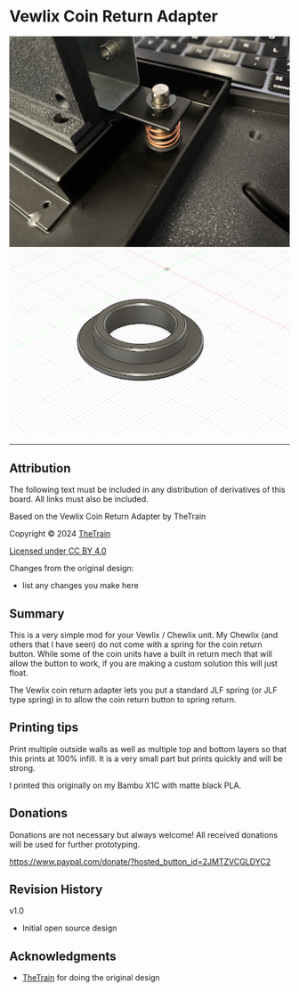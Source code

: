 # Vewlix Coin Return Adapter
![Vewlix Coin Return Adapter 01](Assets/Vewlix_Coin_Return_Adapter_01.jpg)
![Vewlix Coin Return Adapter 02](Assets/Vewlix_Coin_Return_Adapter_02.png)

---

## Attribution

The following text must be included in any distribution of derivatives of this board. All links must also be included.

Based on the Vewlix Coin Return Adapter by TheTrain

Copyright © 2024 [TheTrain](https://github.com/TheTrainGoes)

[Licensed under CC BY 4.0](https://creativecommons.org/licenses/by/4.0/)

Changes from the original design:
  - list any changes you make here


## Summary

This is a very simple mod for your Vewlix / Chewlix unit.  My Chewlix (and others that I have seen) do not come with a spring for the coin return button.  While some of the coin units have a built in return mech that will allow the button to work, if you are making a custom solution this will just float.

The Vewlix coin return adapter lets you put a standard JLF spring (or JLF type spring) in to allow the coin return button to spring return.  


## Printing tips

Print multiple outside walls as well as multiple top and bottom layers so that this prints at 100% infill.  It is a very small part but prints quickly and will be strong.  

I printed this originally on my Bambu X1C with matte black PLA.


## Donations

Donations are not necessary but always welcome!  All received donations will be used for further prototyping.

https://www.paypal.com/donate/?hosted_button_id=2JMTZVCGLDYC2

## Revision History

v1.0
- Initial open source design

## Acknowledgments

- [TheTrain](https://github.com/TheTrainGoes) for doing the original design
